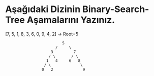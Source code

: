 # Aşağıdaki Dizinin Binary-Search-Tree Aşamalarını Yazınız.

[7, 5, 1, 8, 3, 6, 0, 9, 4, 2]  -> Root=5

                             5
                          /     \
                        3         7
                       / \       / \
                      1   4     6   8
                     / \             \
                    0   2             9
